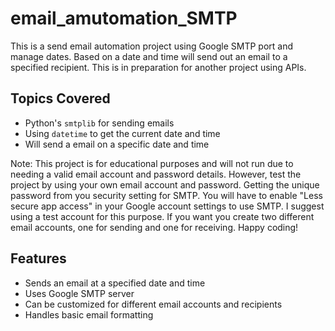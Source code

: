 # email_amutomation_SMTP
This is a send email automation project using Google SMTP port and manage dates. Based on a date and time will send out 
an email to a specified recipient. This is in preparation for another project using APIs.

## Topics Covered
- Python's `smtplib` for sending emails
- Using `datetime` to get the current date and time
- Will send a email on a specific date and time

Note: This project is for educational purposes and will not run due to needing a valid email account and password details.
However, test the project by using your own email account and password. Getting the unique password from you security setting for SMTP.
You will have to enable "Less secure app access" in your Google account settings to use SMTP. I suggest using a test account for this purpose. 
If you want you create two different email accounts, one for sending and one for receiving. Happy coding!

## Features
- Sends an email at a specified date and time
- Uses Google SMTP server
- Can be customized for different email accounts and recipients
- Handles basic email formatting
